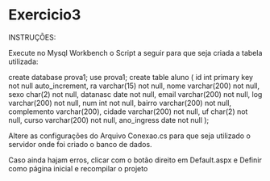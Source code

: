 # Exercicio3

INSTRUÇÕES:

Execute no Mysql Workbench o Script a seguir para que seja criada a tabela utilizada:

create database prova1;
use prova1;
create table aluno
(
id int primary key not null auto_increment,
ra varchar(15) not null,
nome varchar(200) not null,
sexo char(2) not null, 
datanasc date not null,
email varchar(200) not null,
log varchar(200) not null,
num int not null,
bairro varchar(200) not null,
complemento varchar(200),
cidade varchar(200) not null, 
uf char(2) not null,
curso varchar(200) not null,
ano_ingress date not null
);

Altere as configurações do Arquivo Conexao.cs para que seja utilizado o servidor onde foi criado o banco de dados.

Caso ainda hajam erros, clicar com o botão direito em Default.aspx e Definir como página inicial e recompilar o projeto
